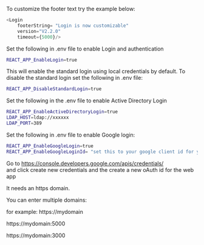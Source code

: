 
To customize the footer text try the example below:
```js static
<Login 
    footerString= "Login is now customizable"
    version="V2.2.0"
    timeout={5000}/>
```
Set the following in .env file to enable  Login and authentication
```bash
REACT_APP_EnableLogin=true
```
This will enable the standard login using local credentials by default.
To disable the standard login set the following in .env file: 
```bash
REACT_APP_DisableStandardLogin=true
```
Set the following in the .env file to enable Active Directory Login
```bash
REACT_APP_EnableActiveDirectoryLogin=true
LDAP_HOST=ldap://xxxxxx
LDAP_PORT=389
```
Set the following in .env file to enable  Google login:

``` bash
REACT_APP_EnableGoogleLogin=true
REACT_APP_EnableGoogleLoginId= "set this to your google client id for your domain"
```
Go to https://console.developers.google.com/apis/credentials/       
and click create new credentials and the create a new oAuth id  for the web app

It needs an https domain. 

You can enter multiple domains:

for example: https://mydomain

https://mydomain:5000

https://mydomain:3000